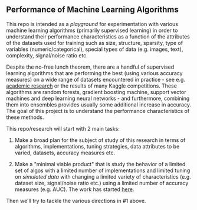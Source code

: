 
## Performance of Machine Learning Algorithms

This repo is intended as a *playground* for experimentation with various machine 
learning algorithms (primarily supervised learning) in order to understand their performance characteristics
as a function of the attributes of the datasets used for training such as size, structure, sparsity,
type of variables (numeric/categorical), special types of data (e.g. images, text),
complexity, signal/noise ratio etc.

Despite the no-free lunch theorem, there are a handful of supervised learning algorithms that are 
performing the best (using various accuracy measures) on a wide range of datasets encountered in
practice - see e.g. [academic research](https://www.cs.cornell.edu/~caruana/ctp/ct.papers/caruana.icml06.pdf)
or the results of many Kaggle competitions. These algorithms are random forests, gradient boosting machine,
support vector machines and deep learning neural networks - and furthermore,
combining them into ensembles provides usually some additional increase in accuracy. 
The goal of this project is to understand the performance characteristics of these methods.

This repo/research will start with 2 main tasks:

1. Make a broad plan for the subject of study of this research in terms of algorithms, implementations, tuning
strategies, data attributes to be varied, datasets, accuracy measures etc.

2. Make a "minimal viable product" that is study the behavior of a limited set of algos with
a limited number of implementations and 
limited tuning on *simulated data* with changing a limited variety of characteristics 
(e.g. dataset size, signal/noise ratio etc.)
using a limited number of accuracy measures (e.g. AUC). The work has started 
[here](simul).

Then we'll try to tackle the various directions in #1 above.



